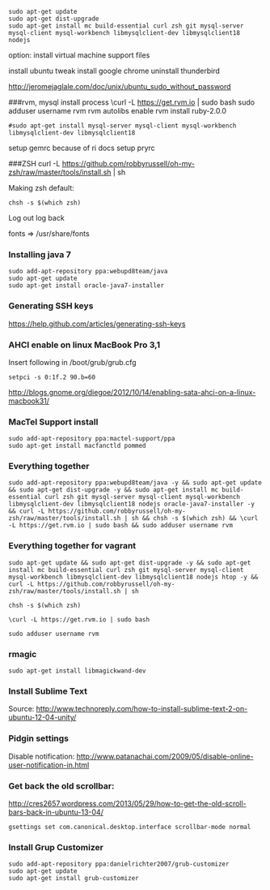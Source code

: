     sudo apt-get update
    sudo apt-get dist-upgrade
    sudo apt-get install mc build-essential curl zsh git mysql-server mysql-client mysql-workbench libmysqlclient-dev libmysqlclient18 nodejs

option: install virtual machine support files

install ubuntu tweak
install google chrome
uninstall thunderbird

http://jeromejaglale.com/doc/unix/ubuntu_sudo_without_password

###rvm, mysql install process
    \curl -L https://get.rvm.io | sudo bash
    sudo adduser username rvm
    rvm autolibs enable
    rvm install ruby-2.0.0
    
    #sudo apt-get install mysql-server mysql-client mysql-workbench libmysqlclient-dev libmysqlclient18
setup gemrc because of ri docs
setup pryrc
    

###ZSH
    curl -L https://github.com/robbyrussell/oh-my-zsh/raw/master/tools/install.sh | sh

Making zsh default:

    chsh -s $(which zsh)
    
Log out log back

fonts => /usr/share/fonts
 
### Installing java 7

    sudo add-apt-repository ppa:webupd8team/java
    sudo apt-get update
    sudo apt-get install oracle-java7-installer
    
### Generating SSH keys

https://help.github.com/articles/generating-ssh-keys

### AHCI enable on linux MacBook Pro 3,1

Insert following in /boot/grub/grub.cfg

    setpci -s 0:1f.2 90.b=60
    
http://blogs.gnome.org/diegoe/2012/10/14/enabling-sata-ahci-on-a-linux-macbook31/

### MacTel Support install

    sudo add-apt-repository ppa:mactel-support/ppa
    sudo apt-get install macfanctld pommed
    
### Everything together

    sudo add-apt-repository ppa:webupd8team/java -y && sudo apt-get update && sudo apt-get dist-upgrade -y && sudo apt-get install mc build-essential curl zsh git mysql-server mysql-client mysql-workbench libmysqlclient-dev libmysqlclient18 nodejs oracle-java7-installer -y && curl -L https://github.com/robbyrussell/oh-my-zsh/raw/master/tools/install.sh | sh && chsh -s $(which zsh) && \curl -L https://get.rvm.io | sudo bash && sudo adduser username rvm

### Everything together for vagrant

    sudo apt-get update && sudo apt-get dist-upgrade -y && sudo apt-get install mc build-essential curl zsh git mysql-server mysql-client mysql-workbench libmysqlclient-dev libmysqlclient18 nodejs htop -y && curl -L https://github.com/robbyrussell/oh-my-zsh/raw/master/tools/install.sh | sh 
        
    chsh -s $(which zsh) 
    
    \curl -L https://get.rvm.io | sudo bash 
    
    sudo adduser username rvm
    
### rmagic

    sudo apt-get install libmagickwand-dev

### Install Sublime Text

Source: http://www.technoreply.com/how-to-install-sublime-text-2-on-ubuntu-12-04-unity/


### Pidgin settings

Disable notification: http://www.patanachai.com/2009/05/disable-online-user-notification-in.html

### Get back the old scrollbar:

http://cres2657.wordpress.com/2013/05/29/how-to-get-the-old-scroll-bars-back-in-ubuntu-13-04/

    gsettings set com.canonical.desktop.interface scrollbar-mode normal
    
### Install Grup Customizer

    sudo add-apt-repository ppa:danielrichter2007/grub-customizer
    sudo apt-get update
    sudo apt-get install grub-customizer
